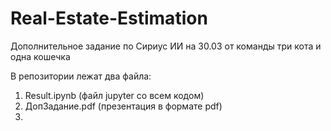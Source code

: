 # Real-Estate-Estimation
Дополнительное задание по Сириус ИИ на 30.03 от команды три кота и одна кошечка

В репозитории лежат два файла:
1. Result.ipynb (файл jupyter со всем кодом)
2. ДопЗадание.pdf (презентация в формате pdf)
3. 
